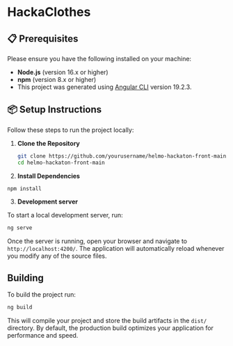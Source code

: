 # HackaClothes

## 📋 Prerequisites

Please ensure you have the following installed on your machine:

- **Node.js** (version 16.x or higher)
- **npm** (version 8.x or higher)
- This project was generated using [Angular CLI](https://github.com/angular/angular-cli) version 19.2.3.

## 📦 Setup Instructions

Follow these steps to run the project locally:

1. **Clone the Repository**
   ```bash
   git clone https://github.com/yourusername/helmo-hackaton-front-main.git
   cd helmo-hackaton-front-main
   ```
2. **Install Dependencies**

  ```bash
  npm install
  ```
3. **Development server**

To start a local development server, run:

```bash
ng serve
```

Once the server is running, open your browser and navigate to `http://localhost:4200/`. The application will automatically reload whenever you modify any of the source files.

## Building

To build the project run:

```bash
ng build
```

This will compile your project and store the build artifacts in the `dist/` directory. By default, the production build optimizes your application for performance and speed.

